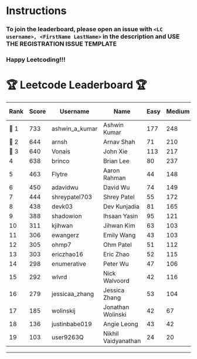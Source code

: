# Instructions
### To join the leaderboard, please open an issue with `<LC username>, <FirstName LastName>` in the description and USE THE REGISTRATION ISSUE TEMPLATE
### Happy Leetcoding!!!


# 🏆 Leetcode Leaderboard 🏆

| Rank | Score | Username       | Name | Easy | Medium | Hard | Problems Solved |
|------|----------------|-----------------|-------------------|--------------|--------------|--------------|--------------|
| 🥇 1 | 733 | ashwin_a_kumar | Ashwin Kumar | 177 | 248 | 20 | 445 |
| 🥈 2 | 644 | arnsh | Arnav Shah | 71 | 210 | 51 | 332 |
| 🥉 3 | 640 | Vonais | John Xie | 113 | 217 | 31 | 361 |
| 4 | 638 | brinco | Brian Lee | 80 | 237 | 28 | 345 |
| 5 | 463 | Flytre | Aaron Rahman | 44 | 148 | 41 | 233 |
| 6 | 450 | adavidwu | David Wu | 74 | 149 | 26 | 249 |
| 7 | 444 | shreypatel703 | Shrey Patel | 55 | 172 | 15 | 242 |
| 8 | 438 | devk03 | Dev Kunjadia | 81 | 165 | 9 | 255 |
| 9 | 388 | shadowion | Ihsaan Yasin | 95 | 121 | 17 | 233 |
| 10 | 311 | kjihwan | Jihwan Kim | 63 | 103 | 14 | 180 |
| 11 | 306 | ewangerz | Emily Wang | 43 | 103 | 19 | 165 |
| 12 | 305 | ohmp7 | Ohm Patel | 51 | 112 | 10 | 173 |
| 13 | 303 | ericzhao16 | Eric Zhao | 52 | 115 | 7 | 174 |
| 14 | 298 | enumerative | Peter Wu | 47 | 106 | 13 | 166 |
| 15 | 292 | wlvrd | Nick Walvoord | 42 | 116 | 6 | 164 |
| 16 | 279 | jessicaa_zhang | Jessica Zhang | 53 | 104 | 6 | 163 |
| 17 | 185 | wolinskij | Jonathan Wolinski | 42 | 67 | 3 | 112 |
| 18 | 136 | justinbabe019 | Angie Leong | 43 | 42 | 3 | 88 |
| 19 | 103 | user9263Q | Nikhil Vaidyanathan | 24 | 20 | 13 | 57 |
---